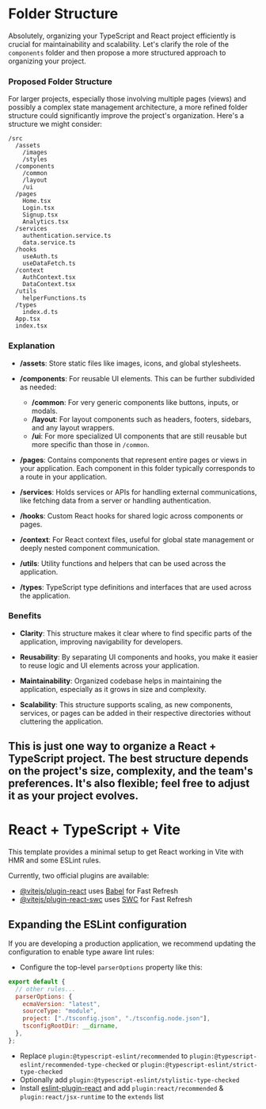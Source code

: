 # Folder Structure

Absolutely, organizing your TypeScript and React project efficiently is crucial for maintainability and scalability. Let's clarify the role of the `components` folder and then propose a more structured approach to organizing your project.

### Proposed Folder Structure

For larger projects, especially those involving multiple pages (views) and possibly a complex state management architecture, a more refined folder structure could significantly improve the project's organization. Here's a structure we might consider:

```
/src
  /assets
    /images
    /styles
  /components
    /common
    /layout
    /ui
  /pages
    Home.tsx
    Login.tsx
    Signup.tsx
    Analytics.tsx
  /services
    authentication.service.ts
    data.service.ts
  /hooks
    useAuth.ts
    useDataFetch.ts
  /context
    AuthContext.tsx
    DataContext.tsx
  /utils
    helperFunctions.ts
  /types
    index.d.ts
  App.tsx
  index.tsx
```

### Explanation

- **/assets**: Store static files like images, icons, and global stylesheets.

- **/components**: For reusable UI elements. This can be further subdivided as needed:

  - **/common**: For very generic components like buttons, inputs, or modals.
  - **/layout**: For layout components such as headers, footers, sidebars, and any layout wrappers.
  - **/ui**: For more specialized UI components that are still reusable but more specific than those in `/common`.

- **/pages**: Contains components that represent entire pages or views in your application. Each component in this folder typically corresponds to a route in your application.

- **/services**: Holds services or APIs for handling external communications, like fetching data from a server or handling authentication.

- **/hooks**: Custom React hooks for shared logic across components or pages.

- **/context**: For React context files, useful for global state management or deeply nested component communication.

- **/utils**: Utility functions and helpers that can be used across the application.

- **/types**: TypeScript type definitions and interfaces that are used across the application.

### Benefits

- **Clarity**: This structure makes it clear where to find specific parts of the application, improving navigability for developers.
- **Reusability**: By separating UI components and hooks, you make it easier to reuse logic and UI elements across your application.

- **Maintainability**: Organized codebase helps in maintaining the application, especially as it grows in size and complexity.

- **Scalability**: This structure supports scaling, as new components, services, or pages can be added in their respective directories without cluttering the application.

## This is just one way to organize a React + TypeScript project. The best structure depends on the project's size, complexity, and the team's preferences. It's also flexible; feel free to adjust it as your project evolves.

# React + TypeScript + Vite

This template provides a minimal setup to get React working in Vite with HMR and some ESLint rules.

Currently, two official plugins are available:

- [@vitejs/plugin-react](https://github.com/vitejs/vite-plugin-react/blob/main/packages/plugin-react/README.md) uses [Babel](https://babeljs.io/) for Fast Refresh
- [@vitejs/plugin-react-swc](https://github.com/vitejs/vite-plugin-react-swc) uses [SWC](https://swc.rs/) for Fast Refresh

## Expanding the ESLint configuration

If you are developing a production application, we recommend updating the configuration to enable type aware lint rules:

- Configure the top-level `parserOptions` property like this:

```js
export default {
  // other rules...
  parserOptions: {
    ecmaVersion: "latest",
    sourceType: "module",
    project: ["./tsconfig.json", "./tsconfig.node.json"],
    tsconfigRootDir: __dirname,
  },
};
```

- Replace `plugin:@typescript-eslint/recommended` to `plugin:@typescript-eslint/recommended-type-checked` or `plugin:@typescript-eslint/strict-type-checked`
- Optionally add `plugin:@typescript-eslint/stylistic-type-checked`
- Install [eslint-plugin-react](https://github.com/jsx-eslint/eslint-plugin-react) and add `plugin:react/recommended` & `plugin:react/jsx-runtime` to the `extends` list
